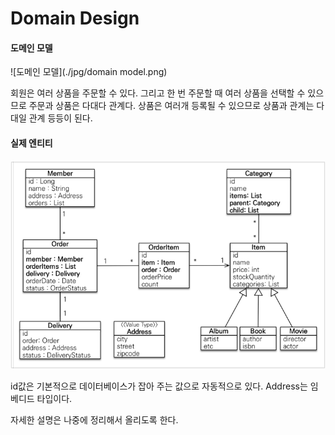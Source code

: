 # Domain Design



#### 도메인 모델 

![도메인 모델](./jpg/domain model.png)

회원은 여러 상품을 주문할 수 있다. 그리고 한 번 주문할 때 여러 상품을 선택할 수 있으므로 주문과 상품은 다대다 관계다. 상품은 여러개 등록될  수 있으므로 상품과 관계는 다대일 관계 등등이 된다.



#### 실제 엔티티

![엔티티](./jpg/entity.png)

id값은 기본적으로 데이터베이스가 잡아 주는 값으로 자동적으로 있다. Address는 임베디드 타입이다.

자세한 설명은 나중에 정리해서 올리도록 한다.

